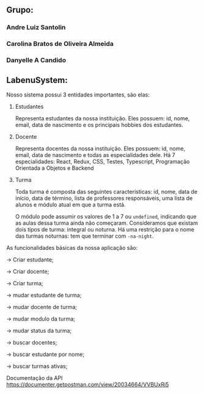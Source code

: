 ## Grupo:

### Andre Luiz Santolin
### Carolina Bratos de Oliveira Almeida
### Danyelle A Candido

## LabenuSystem:

Nosso sistema possui 3 entidades importantes, são elas:

1. Estudantes 

    Representa estudantes da nossa instituição. Eles possuem: id, nome, email, data de nascimento e os principais hobbies dos estudantes. 

2. Docente

    Representa docentes da nossa instituição. Eles possuem: id, nome, email, data de nascimento e todas as especialidades dele. Há 7 especialidades: React, Redux, CSS, Testes, Typescript, Programação Orientada a Objetos e Backend

3. Turma

    Toda turma é composta das seguintes características: id, nome, data de início, data de término, lista de professores responsáveis, uma lista de alunos e módulo atual em que a turma está.

    O módulo pode assumir os valores de 1 a 7 ou `undefined`, indicando que as aulas dessa turma ainda não começaram. Consideramos que existam dois tipos de turma: integral ou noturna. Há uma restrição para o nome das turmas noturnas: tem que terminar com `-na-night`.

As funcionalidades básicas da nossa aplicação são:

→ Criar estudante;

→ Criar docente;

→ Criar turma;

→ mudar estudante de turma;

→ mudar docente de turma;

→ mudar modulo da turma;

→ mudar status da turma;

→ buscar docentes;

→ buscar estudante por nome;

→ buscar turmas ativas;


Documentação da API
https://documenter.getpostman.com/view/20034664/VVBUxRi5





